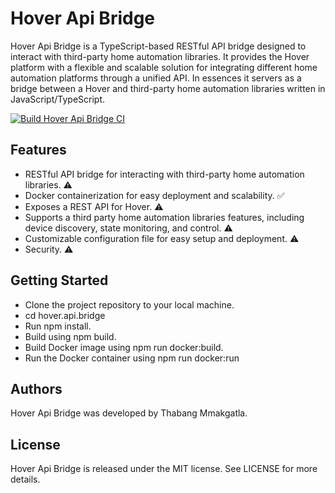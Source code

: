 # Hover Api Bridge

Hover Api Bridge is a TypeScript-based RESTful API bridge designed to interact with third-party home automation libraries. It provides the Hover platform with a flexible and scalable solution for integrating different home automation platforms through a unified API. In essences it servers as a bridge between a Hover and third-party home automation libraries written in JavaScript/TypeScript. 

[![Build Hover Api Bridge CI](https://github.com/Teiyem/hover-iot-api-bridge/actions/workflows/hover-iot-api-bridge-ci.yml/badge.svg)](https://github.com/Teiyem/hover-iot-api-bridge/actions/workflows/hover-iot-api-bridge-ci.yml)

## Features
* RESTful API bridge for interacting with third-party home automation libraries. ⚠️
* Docker containerization for easy deployment and scalability. ✅
* Exposes a REST API for Hover. ⚠️
* Supports a third party home automation libraries features, including device discovery, state monitoring, and control. ⚠️
* Customizable configuration file for easy setup and deployment. ⚠️
* Security. ⚠️

## Getting Started
* Clone the project repository to your local machine.
* cd hover.api.bridge
* Run npm install.
* Build using npm build.
* Build Docker image using npm run docker:build.
* Run the Docker container using npm run docker:run

## Authors
Hover Api Bridge was developed by Thabang Mmakgatla.

## License
Hover Api Bridge is released under the MIT license. See LICENSE for more details.





